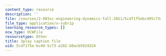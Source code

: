 ```yaml
---
content_type: resource
description: ''
file: /courses/2-003sc-engineering-dynamics-fall-2011/5cdf1f5ebc495c73a282b8acb5924324_zlbbbA5Uuu8.vtt
file_type: application/x-subrip
learning_resource_types: []
ocw_type: OCWFile
resourcetype: Other
title: 3play caption file
uid: 5cdf1f5e-bc49-5c73-a282-b8acb5924324
---
```

